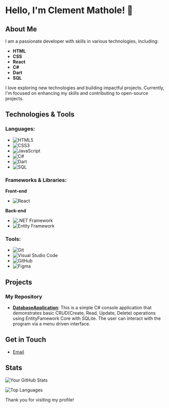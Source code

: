 # Hello, I'm Clement Mathole! 👋

## About Me

I am a passionate developer with skills in various technologies, including:

- **HTML**
- **CSS**
- **React**
- **C#**
- **Dart**
- **SQL**

I love exploring new technologies and building impactful projects. Currently, I'm focused on enhancing my skills and contributing to open-source projects.

## Technologies & Tools

### Languages:
- ![HTML5](https://img.shields.io/badge/-HTML5-E34F26?style=flat&logo=html5&logoColor=white)
- ![CSS3](https://img.shields.io/badge/-CSS3-1572B6?style=flat&logo=css3&logoColor=white)
- ![JavaScript](https://img.shields.io/badge/-JavaScript-F7DF1E?style=flat&logo=javascript&logoColor=white)
- ![C#](https://img.shields.io/badge/-C%23-239120?style=flat&logo=c-sharp&logoColor=white)
- ![Dart](https://img.shields.io/badge/-Dart-0175C2?style=flat&logo=dart&logoColor=white)
- ![SQL](https://img.shields.io/badge/-SQL-4479A1?style=flat&logo=sql&logoColor=white)

### Frameworks & Libraries:

**Front-end**
- ![React](https://img.shields.io/badge/-React-61DAFB?style=flat&logo=react&logoColor=white)

**Back-end**
- ![.NET Framework](https://img.shields.io/badge/.NET%20Framework-512BD4?style=flat&logo=.net&logoColor=white)
- ![Entity Framework](https://img.shields.io/badge/Entity%20Framework-512BD4?style=flat&logo=.net&logoColor=white)

### Tools:
- ![Git](https://img.shields.io/badge/-Git-F05032?style=flat&logo=git&logoColor=white)
- ![Visual Studio Code](https://img.shields.io/badge/-VSCode-007ACC?style=flat&logo=visual-studio-code&logoColor=white)
- ![GitHub](https://img.shields.io/badge/-GitHub-181717?style=flat&logo=github&logoColor=white)
- ![Figma](https://img.shields.io/badge/-Figma-F24E1E?style=flat&logo=figma&logoColor=white)

## Projects

### My Repository

- **[DatabaseApplication](https://github.com/ClementMathole/databaseapplication)**: This is a simple C# console application that demonstrates basic CRUD(Create, Read, Update, Delete) operations using EntityFamework Core with SQLite. The user can interact with the program via a menu driven interface.

## Get in Touch
- [Email](mailto:Clementmathole003@gmail.com)

## Stats

![Your GitHub Stats](https://github-readme-stats.vercel.app/api?username=ClementMathole&show_icons=true&theme=radical)

![Top Languages](https://github-readme-stats.vercel.app/api/top-langs/?username=ClementMathole&layout=compact&theme=radical)

Thank you for visiting my profile!
